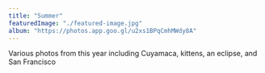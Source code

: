 ```yaml
---
title: "Summer"
featuredImage: "./featured-image.jpg"
album: "https://photos.app.goo.gl/u2xs1BPqCmhMWdy8A"
---
```

Various photos from this year including Cuyamaca, kittens, an eclipse, and San Francisco
